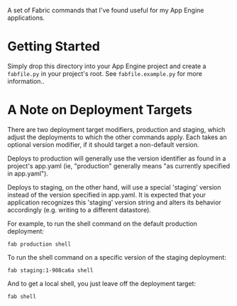 A set of Fabric commands that I've found useful for my App Engine
applications.


Getting Started
===============

Simply drop this directory into your App Engine project and create a
`fabfile.py` in your project's root. See `fabfile.example.py` for more
information..


A Note on Deployment Targets
============================

There are two deployment target modifiers, production and staging, which
adjust the deployments to which the other commands apply. Each takes an
optional version modifier, if it should target a non-default version.

Deploys to production will generally use the version identifier as found in a
project's app.yaml (ie, "production" generally means "as currently specified
in app.yaml").

Deploys to staging, on the other hand, will use a special 'staging' version
instead of the version specified in app.yaml. It is expected that your
application recognizes this 'staging' version string and alters its behavior
accordingly (e.g. writing to a different datastore).

For example, to run the shell command on the default production deployment:

    fab production shell

To run the shell command on a specific version of the staging deployment:

    fab staging:1-908ca6a shell

And to get a local shell, you just leave off the deployment target:

    fab shell
